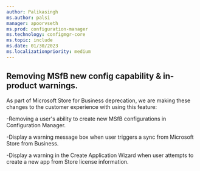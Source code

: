 ```yaml
---
author: Palikasingh
ms.author: palsi
manager: apoorvseth
ms.prod: configuration-manager
ms.technology: configmgr-core
ms.topic: include
ms.date: 01/30/2023
ms.localizationpriority: medium
---
```


## <a name="bkmk_msfb"></a>Removing MSfB new config capability & in-product warnings. 

<!--10901602-->

As part of Microsoft Store for Business deprecation, we are making these changes to the customer experience with using this feature: 

-Removing a user's ability to create new MSfB configurations in Configuration Manager. 

-Display a warning message box when user triggers a sync from Microsoft Store from Business. 

-Display a warning in the Create Application Wizard when user attempts to create a new app from Store license information.
